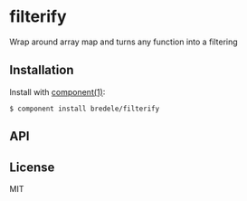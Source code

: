 
# filterify

  Wrap around array map and turns any function into a filtering

## Installation

  Install with [component(1)](http://component.io):

    $ component install bredele/filterify

## API



## License

  MIT
